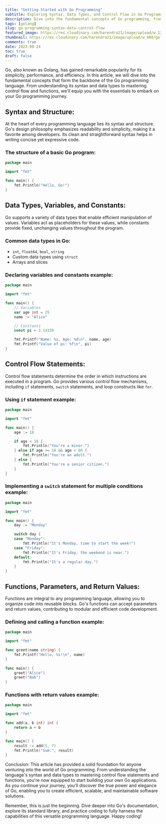 ```yaml
---
title: "Getting Started with Go Programming"
subtitle: Exploring Syntax, Data Types, and Control Flow in Go Programming 
description: Dive into the fundamental concepts of Go programming, from its clean syntax and versatile data types to control flow mechanisms. Learn how to declare variables, create functions, and use control statements effectively, setting the stage for your exciting journey into the world of Go development.
tags: [golang]
slug: go-programming-syntax-data-control-flow
featured_image: https://res.cloudinary.com/harendra21/image/upload/w_1200/golangwithexample/Getting_Started_with_Go_Programming_pcq3yq.png
thumbnail: https://res.cloudinary.com/harendra21/image/upload/w_400/golangwithexample/Getting_Started_with_Go_Programming_pcq3yq.png
comments: true
date: 2023-08-24
toc: true
draft: false
---
```


Go, also known as Golang, has gained remarkable popularity for its simplicity, performance, and efficiency. In this article, we will dive into the fundamental concepts that form the backbone of the Go programming language. From understanding its syntax and data types to mastering control flow and functions, we'll equip you with the essentials to embark on your Go programming journey.

## Syntax and Structure:
At the heart of every programming language lies its syntax and structure. Go's design philosophy emphasizes readability and simplicity, making it a favorite among developers. Its clean and straightforward syntax helps in writing concise yet expressive code.

### The structure of a basic Go program:
```go
package main

import "fmt"

func main() {
    fmt.Println("Hello, Go!")
}
```

## Data Types, Variables, and Constants:
Go supports a variety of data types that enable efficient manipulation of values. Variables act as placeholders for these values, while constants provide fixed, unchanging values throughout the program.

### Common data types in Go:
- `int`, `float64`, `bool`, `string`
- Custom data types using `struct`
- Arrays and slices

### Declaring variables and constants example:
```go
package main

import "fmt"

func main() {
    // Variables
    var age int = 25
    name := "Alice"

    // Constants
    const pi = 3.14159

    fmt.Printf("Name: %s, Age: %d\n", name, age)
    fmt.Printf("Value of pi: %f\n", pi)
}
```

## Control Flow Statements:
Control flow statements determine the order in which instructions are executed in a program. Go provides various control flow mechanisms, including `if` statements, `switch` statements, and loop constructs like `for`.

### Using `if` statement example: 
```go
package main

import "fmt"

func main() {
    age := 18

    if age < 18 {
        fmt.Println("You're a minor.")
    } else if age >= 18 && age < 60 {
        fmt.Println("You're an adult.")
    } else {
        fmt.Println("You're a senior citizen.")
    }
}
```

### Implementing a `switch` statement for multiple conditions example:
```go
package main

import "fmt"

func main() {
    day := "Monday"

    switch day {
    case "Monday":
        fmt.Println("It's Monday, time to start the week!")
    case "Friday":
        fmt.Println("It's Friday, the weekend is near.")
    default:
        fmt.Println("It's a regular day.")
    }
}
```

## Functions, Parameters, and Return Values:
Functions are integral to any programming language, allowing you to organize code into reusable blocks. Go's functions can accept parameters and return values, contributing to modular and efficient code development.

### Defining and calling a function example:
```go
package main

import "fmt"

func greet(name string) {
    fmt.Printf("Hello, %s!\n", name)
}

func main() {
    greet("Alice")
    greet("Bob")
}
```

### Functions with return values example:
```go
package main

import "fmt"

func add(a, b int) int {
    return a + b
}

func main() {
    result := add(5, 7)
    fmt.Println("Sum:", result)
}
```

Conclusion:
This article has provided a solid foundation for anyone venturing into the world of Go programming. From understanding the language's syntax and data types to mastering control flow statements and functions, you're now equipped to start building your own Go applications. As you continue your journey, you'll discover the true power and elegance of Go, enabling you to create efficient, scalable, and maintainable software solutions.

Remember, this is just the beginning. Dive deeper into Go's documentation, explore its standard library, and practice coding to fully harness the capabilities of this versatile programming language. Happy coding!